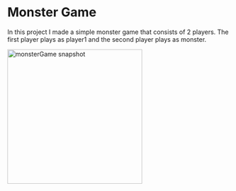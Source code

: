 # Monster Game

In this project I made a simple monster game that consists of 2 players. The first player plays as player1 and the second player plays as monster. 

<img width="304" alt="monsterGame snapshot" src="https://github.com/DanMint/Cpp_Projects/assets/67702241/2e191855-bf70-4f37-bde2-b4c799e44810">
